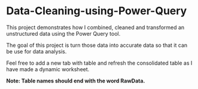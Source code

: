 # Data-Cleaning-using-Power-Query

This project demonstrates how I combined, cleaned and transformed an unstructured data using the Power Query tool. 

The goal of this project is turn those data into accurate data so that it can be use for data analysis.

Feel free to add a new tab with table and refresh the consolidated table as I have made a dynamic worksheet.

****Note:** Table names should end with the word RawData.**
